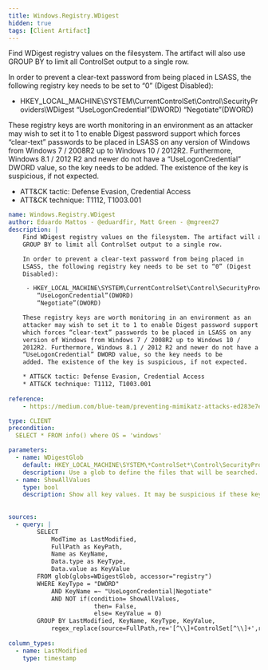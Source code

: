 ```yaml
---
title: Windows.Registry.WDigest
hidden: true
tags: [Client Artifact]
---
```


Find WDigest registry values on the filesystem. The artifact will also use 
GROUP BY to limit all ControlSet output to a single row.

In order to prevent a clear-text password from being placed in
LSASS, the following registry key needs to be set to “0” (Digest
Disabled):

 - HKEY_LOCAL_MACHINE\SYSTEM\CurrentControlSet\Control\SecurityProviders\WDigest 
    “UseLogonCredential”(DWORD)
    “Negotiate”(DWORD)

These registry keys are worth monitoring in an environment as an
attacker may wish to set it to 1 to enable Digest password support
which forces “clear-text” passwords to be placed in LSASS on any
version of Windows from Windows 7 / 2008R2 up to Windows 10 /
2012R2. Furthermore, Windows 8.1 / 2012 R2 and newer do not have a
“UseLogonCredential” DWORD value, so the key needs to be
added. The existence of the key is suspicious, if not expected.

* ATT&CK tactic: Defense Evasion, Credential Access
* ATT&CK technique: T1112, T1003.001


```yaml
name: Windows.Registry.WDigest
author: Eduardo Mattos - @eduardfir, Matt Green - @mgreen27
description: |
    Find WDigest registry values on the filesystem. The artifact will also use 
    GROUP BY to limit all ControlSet output to a single row.

    In order to prevent a clear-text password from being placed in
    LSASS, the following registry key needs to be set to “0” (Digest
    Disabled):

     - HKEY_LOCAL_MACHINE\SYSTEM\CurrentControlSet\Control\SecurityProviders\WDigest 
        “UseLogonCredential”(DWORD)
        “Negotiate”(DWORD)

    These registry keys are worth monitoring in an environment as an
    attacker may wish to set it to 1 to enable Digest password support
    which forces “clear-text” passwords to be placed in LSASS on any
    version of Windows from Windows 7 / 2008R2 up to Windows 10 /
    2012R2. Furthermore, Windows 8.1 / 2012 R2 and newer do not have a
    “UseLogonCredential” DWORD value, so the key needs to be
    added. The existence of the key is suspicious, if not expected.

    * ATT&CK tactic: Defense Evasion, Credential Access
    * ATT&CK technique: T1112, T1003.001
    
reference:
    - https://medium.com/blue-team/preventing-mimikatz-attacks-ed283e7ebdd5

type: CLIENT
precondition:
  SELECT * FROM info() where OS = 'windows'

parameters:
  - name: WDigestGlob
    default: HKEY_LOCAL_MACHINE\SYSTEM\*ControlSet*\Control\SecurityProviders\WDigest**
    description: Use a glob to define the files that will be searched.
  - name: ShowAllValues
    type: bool
    description: Show all key values. It may be suspicious if these keys exist.
    
    
sources:
  - query: |
        SELECT  
            ModTime as LastModified,
            FullPath as KeyPath,
            Name as KeyName,
            Data.type as KeyType,
            Data.value as KeyValue
        FROM glob(globs=WDigestGlob, accessor="registry")
        WHERE KeyType = "DWORD"
            AND KeyName =~ "UseLogonCredential|Negotiate"
            AND NOT if(condition= ShowAllValues,
                        then= False,
                        else= KeyValue = 0)
        GROUP BY LastModified, KeyName, KeyType, KeyValue,
            regex_replace(source=FullPath,re='[^\\]+ControlSet[^\\]+',replace='CurrentControlSet')
          
column_types:
  - name: LastModified
    type: timestamp

```

